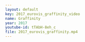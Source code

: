 ```yaml
---
layout: default
key: 2017_eurovis_graffinity_video
name: Graffinity
year: 2017
youtube-id: tTAbH-8eh_c
file: 2017_eurovis_graffinity.mp4
---
```

